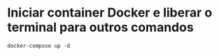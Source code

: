# Iniciar container Docker e liberar o terminal para outros comandos

```
docker-compose up -d
```

<!-- #docker  -->